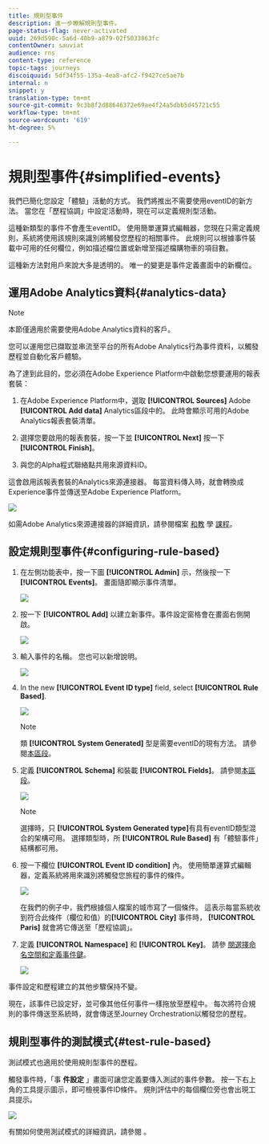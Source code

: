 ```yaml
---
title: 規則型事件
description: 進一步瞭解規則型事件。
page-status-flag: never-activated
uuid: 269d590c-5a6d-40b9-a879-02f5033863fc
contentOwner: sauviat
audience: rns
content-type: reference
topic-tags: journeys
discoiquuid: 5df34f55-135a-4ea8-afc2-f9427ce5ae7b
internal: n
snippet: y
translation-type: tm+mt
source-git-commit: 9c3b8f2d88646372e69ae4f24a5dbb5d45721c55
workflow-type: tm+mt
source-wordcount: '619'
ht-degree: 5%

---
```



# 規則型事件{#simplified-events}

我們已簡化您設定「體驗」活動的方式。 我們將推出不需要使用eventID的新方法。 當您在「歷程協調」中設定活動時，現在可以定義規則型活動。

這種新類型的事件不會產生eventID。 使用簡單運算式編輯器，您現在只需定義規則，系統將使用該規則來識別將觸發您歷程的相關事件。 此規則可以根據事件裝載中可用的任何欄位，例如描述檔位置或新增至描述檔購物車的項目數。

這種新方法對用戶來說大多是透明的。 唯一的變更是事件定義畫面中的新欄位。

## 運用Adobe Analytics資料{#analytics-data}

>[!NOTE]
>
>本節僅適用於需要使用Adobe Analytics資料的客戶。

您可以運用您已擷取並串流至平台的所有Adobe Analytics行為事件資料，以觸發歷程並自動化客戶體驗。

為了達到此目的，您必須在Adobe Experience Platform中啟動您想要運用的報表套裝：

1. 在Adobe Experience Platform中，選取 **[!UICONTROL Sources]** Adobe **[!UICONTROL Add data]** Analytics區段中的。 此時會顯示可用的Adobe Analytics報表套裝清單。

1. 選擇您要啟用的報表套裝，按一下並 **[!UICONTROL Next]** 按一下 **[!UICONTROL Finish]**。

1. 與您的Alpha程式聯絡點共用來源資料ID。

這會啟用該報表套裝的Analytics來源連接器。 每當資料傳入時，就會轉換成Experience事件並傳送至Adobe Experience Platform。

![](../assets/alpha-event9.png)

如需Adobe Analytics來源連接器的詳細資訊，請參閱檔案 [和教](https://docs.adobe.com/help/en/experience-platform/sources/connectors/adobe-applications/analytics.html) 學 [課程](https://docs.adobe.com/content/help/en/experience-platform/sources/ui-tutorials/create/adobe-applications/analytics.html)。

## 設定規則型事件{#configuring-rule-based}

1. 在左側功能表中，按一下圖 **[!UICONTROL Admin]** 示，然後按一下 **[!UICONTROL Events]**。 畫面隨即顯示事件清單。

   ![](../assets/alpha-event1.png)

1. 按一下 **[!UICONTROL Add]** 以建立新事件。事件設定窗格會在畫面右側開啟。

   ![](../assets/alpha-event2.png)

1. 輸入事件的名稱。 您也可以新增說明。

   ![](../assets/alpha-event3.png)

1. In the new **[!UICONTROL Event ID type]** field, select **[!UICONTROL Rule Based]**.

   ![](../assets/alpha-event4.png)

   >[!NOTE]
   >
   >類 **[!UICONTROL System Generated]** 型是需要eventID的現有方法。 請參閱[本區段](../event/about-events.md)。

1. 定義 **[!UICONTROL Schema]** 和裝載 **[!UICONTROL Fields]**。 請參閱[本區段](../event/defining-the-payload-fields.md)。

   ![](../assets/alpha-event5.png)

   >[!NOTE]
   >
   >選擇時，只 **[!UICONTROL System Generated type]**&#x200B;有具有eventID類型混合的架構可用。 選擇類型時，所 **[!UICONTROL Rule Based]** 有「體驗事件」結構都可用。

1. 按一下欄位 **[!UICONTROL Event ID condition]** 內。 使用簡單運算式編輯器，定義系統將用來識別將觸發您旅程的事件的條件。

   ![](../assets/alpha-event6.png)

   在我們的例子中，我們根據個人檔案的城市寫了一個條件。 這表示每當系統收到符合此條件（欄位和值）的&#x200B;**[!UICONTROL City]** 事件時， **[!UICONTROL Paris]** 就會將它傳送至「歷程協調」。

1. 定義 **[!UICONTROL Namespace]** 和 **[!UICONTROL Key]**。 請參 [閱選擇命名空間](../event/selecting-the-namespace.md)[和定義事件鍵](../event/defining-the-event-key.md)。

   ![](../assets/alpha-event7.png)

事件設定和歷程建立的其他步驟保持不變。

現在，該事件已設定好，並可像其他任何事件一樣拖放至歷程中。 每次將符合規則的事件傳送至系統時，就會傳送至Journey Orchestration以觸發您的歷程。

## 規則型事件的測試模式{#test-rule-based}

測試模式也適用於使用規則型事件的歷程。

觸發事件時，「事 **件設定** 」畫面可讓您定義要傳入測試的事件參數。 按一下右上角的工具提示圖示，即可檢視事件ID條件。 規則評估中的每個欄位旁也會出現工具提示。

![](../assets/alpha-event8.png)

有關如何使用測試模式的詳細資訊，請參閱 [](../building-journeys/testing-the-journey.md)。

